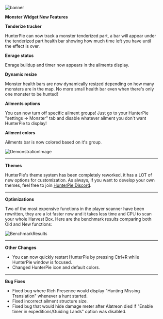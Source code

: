 ﻿![banner](https://cdn.discordapp.com/attachments/402557384209203200/736457593181962240/banner.png)

**Monster Widget New Features**

**Tenderize tracker**

HunterPie can now track a monster tenderized part, a bar will appear under the tenderized part health bar showing how much time left you have until the effect is over.

**Enrage status**

Enrage buildup and timer now appears in the ailments display.

**Dynamic resize**

Monster health bars are now dynamically resized depending on how many monsters are in the map. No more small health bar even when there's only one monster to be hunted!

**Ailments options**

You can now turn off specific ailment groups! Just go to your HunterPie "settings -> Monster" tab and disable whatever ailment you don't want HunterPie to display!

**Ailment colors**

Ailments bar is now colored based on it's group.

![DemonstrationImage](https://cdn.discordapp.com/attachments/678286768046342183/736371453372399726/unknown.png)

---

**Themes**

HunterPie's theme system has been completely reworked, it has a LOT of new options for customization. As always, if you want to develop your own themes, feel free to join [HunterPie Discord](https://discord.gg/5pdDq4Q).

---

**Optimizations**

Two of the most expensive functions in the player scanner have been rewritten, they are a lot faster now and it takes less time and CPU to scan your whole Harvest Box. Here are the benchmark results comparing both Old and New functions:

![BenchmarkResults](https://cdn.discordapp.com/attachments/402557384209203200/736455956145373235/Untitled-1.png)

---

**Other Changes**

- You can now quickly restart HunterPie by pressing Ctrl+R while HunterPie window is focused.
- Changed HunterPie icon and default colors.

---

**Bug Fixes**
- Fixed bug where Rich Presence would display "Hunting Missing Translation" whenever a hunt started.
- Fixed incorrect ailment structure size.
- Fixed bug that would hide damage meter after Alatreon died if "Enable timer in expeditions/Guiding Lands" option was disabled.
